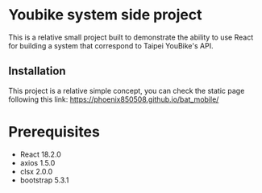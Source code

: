 # Youbike system side project

This is a relative small project built to demonstrate the ability to use React for building a system that correspond to Taipei YouBike's API.

## Installation

This project is a relative simple concept, you can check the static page following this link: https://phoenix850508.github.io/bat_mobile/

# Prerequisites

- React 18.2.0
- axios 1.5.0
- clsx 2.0.0
- bootstrap 5.3.1

